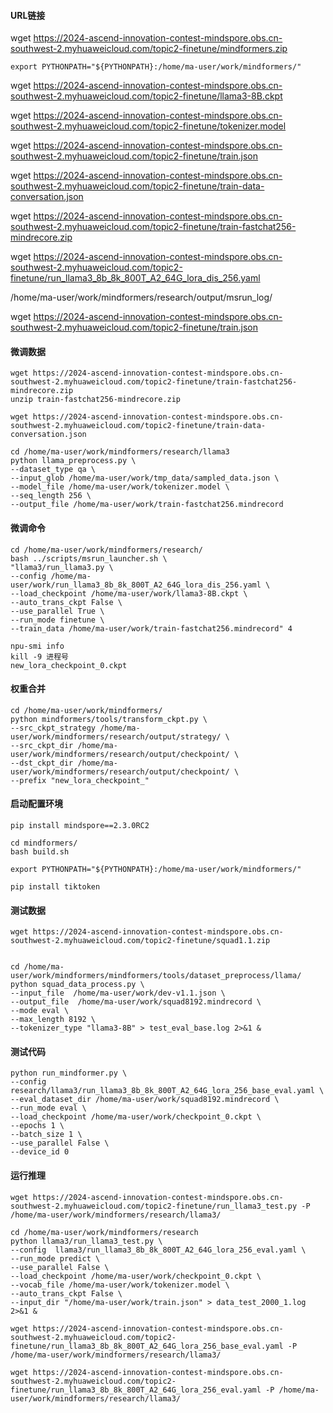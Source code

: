 #### URL链接

wget https://2024-ascend-innovation-contest-mindspore.obs.cn-southwest-2.myhuaweicloud.com/topic2-finetune/mindformers.zip

```
export PYTHONPATH="${PYTHONPATH}:/home/ma-user/work/mindformers/"
```

wget https://2024-ascend-innovation-contest-mindspore.obs.cn-southwest-2.myhuaweicloud.com/topic2-finetune/llama3-8B.ckpt

wget https://2024-ascend-innovation-contest-mindspore.obs.cn-southwest-2.myhuaweicloud.com/topic2-finetune/tokenizer.model

wget https://2024-ascend-innovation-contest-mindspore.obs.cn-southwest-2.myhuaweicloud.com/topic2-finetune/train.json

wget https://2024-ascend-innovation-contest-mindspore.obs.cn-southwest-2.myhuaweicloud.com/topic2-finetune/train-data-conversation.json

wget https://2024-ascend-innovation-contest-mindspore.obs.cn-southwest-2.myhuaweicloud.com/topic2-finetune/train-fastchat256-mindrecore.zip

wget https://2024-ascend-innovation-contest-mindspore.obs.cn-southwest-2.myhuaweicloud.com/topic2-finetune/run_llama3_8b_8k_800T_A2_64G_lora_dis_256.yaml

/home/ma-user/work/mindformers/research/output/msrun_log/



wget https://2024-ascend-innovation-contest-mindspore.obs.cn-southwest-2.myhuaweicloud.com/topic2-finetune/train.json

#### 微调数据

```
wget https://2024-ascend-innovation-contest-mindspore.obs.cn-southwest-2.myhuaweicloud.com/topic2-finetune/train-fastchat256-mindrecore.zip
unzip train-fastchat256-mindrecore.zip

wget https://2024-ascend-innovation-contest-mindspore.obs.cn-southwest-2.myhuaweicloud.com/topic2-finetune/train-data-conversation.json

cd /home/ma-user/work/mindformers/research/llama3
python llama_preprocess.py \
--dataset_type qa \
--input_glob /home/ma-user/work/tmp_data/sampled_data.json \
--model_file /home/ma-user/work/tokenizer.model \
--seq_length 256 \
--output_file /home/ma-user/work/train-fastchat256.mindrecord
```



#### 微调命令

```
cd /home/ma-user/work/mindformers/research/
bash ../scripts/msrun_launcher.sh \
"llama3/run_llama3.py \
--config /home/ma-user/work/run_llama3_8b_8k_800T_A2_64G_lora_dis_256.yaml \
--load_checkpoint /home/ma-user/work/llama3-8B.ckpt \
--auto_trans_ckpt False \
--use_parallel True \
--run_mode finetune \
--train_data /home/ma-user/work/train-fastchat256.mindrecord" 4
```

```
npu-smi info
kill -9 进程号
new_lora_checkpoint_0.ckpt
```

#### 权重合并

```
cd /home/ma-user/work/mindformers/
python mindformers/tools/transform_ckpt.py \
--src_ckpt_strategy /home/ma-user/work/mindformers/research/output/strategy/ \
--src_ckpt_dir /home/ma-user/work/mindformers/research/output/checkpoint/ \
--dst_ckpt_dir /home/ma-user/work/mindformers/research/output/checkpoint/ \
--prefix "new_lora_checkpoint_"
```



#### 启动配置环境

```
pip install mindspore==2.3.0RC2

cd mindformers/
bash build.sh

export PYTHONPATH="${PYTHONPATH}:/home/ma-user/work/mindformers/"

pip install tiktoken
```

#### 测试数据

```
wget https://2024-ascend-innovation-contest-mindspore.obs.cn-southwest-2.myhuaweicloud.com/topic2-finetune/squad1.1.zip


cd /home/ma-user/work/mindformers/mindformers/tools/dataset_preprocess/llama/
python squad_data_process.py \
--input_file  /home/ma-user/work/dev-v1.1.json \
--output_file  /home/ma-user/work/squad8192.mindrecord \
--mode eval \
--max_length 8192 \
--tokenizer_type "llama3-8B" > test_eval_base.log 2>&1 &
```



#### 测试代码

```
python run_mindformer.py \
--config research/llama3/run_llama3_8b_8k_800T_A2_64G_lora_256_base_eval.yaml \
--eval_dataset_dir /home/ma-user/work/squad8192.mindrecord \
--run_mode eval \
--load_checkpoint /home/ma-user/work/checkpoint_0.ckpt \
--epochs 1 \
--batch_size 1 \
--use_parallel False \
--device_id 0
```

#### 运行推理

```
wget https://2024-ascend-innovation-contest-mindspore.obs.cn-southwest-2.myhuaweicloud.com/topic2-finetune/run_llama3_test.py -P /home/ma-user/work/mindformers/research/llama3/

cd /home/ma-user/work/mindformers/research
python llama3/run_llama3_test.py \
--config  llama3/run_llama3_8b_8k_800T_A2_64G_lora_256_eval.yaml \
--run_mode predict \
--use_parallel False \
--load_checkpoint /home/ma-user/work/checkpoint_0.ckpt \
--vocab_file /home/ma-user/work/tokenizer.model \
--auto_trans_ckpt False \
--input_dir "/home/ma-user/work/train.json" > data_test_2000_1.log 2>&1 &
```

```
wget https://2024-ascend-innovation-contest-mindspore.obs.cn-southwest-2.myhuaweicloud.com/topic2-finetune/run_llama3_8b_8k_800T_A2_64G_lora_256_base_eval.yaml -P /home/ma-user/work/mindformers/research/llama3/
```

```
wget https://2024-ascend-innovation-contest-mindspore.obs.cn-southwest-2.myhuaweicloud.com/topic2-finetune/run_llama3_8b_8k_800T_A2_64G_lora_256_eval.yaml -P /home/ma-user/work/mindformers/research/llama3/
```

